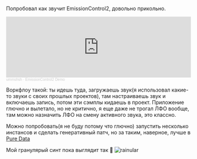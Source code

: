 ---
---
Попробовал как звучит EmissionControl2, довольно прикольно.
<iframe width="100%" height="166" scrolling="no" frameborder="no" allow="autoplay" src="https://w.soundcloud.com/player/?url=https%3A//api.soundcloud.com/tracks/2045786624&color=%238bc7fd&auto_play=false&hide_related=false&show_comments=true&show_user=true&show_reposts=false&show_teaser=true"></iframe><div style="font-size: 10px; color: #cccccc;line-break: anywhere;word-break: normal;overflow: hidden;white-space: nowrap;text-overflow: ellipsis; font-family: Interstate,Lucida Grande,Lucida Sans Unicode,Lucida Sans,Garuda,Verdana,Tahoma,sans-serif;font-weight: 100;"><a href="https://soundcloud.com/ummshsh" title="ummshsh" target="_blank" style="color: #cccccc; text-decoration: none;">ummshsh</a> · <a href="https://soundcloud.com/ummshsh/emissioncontrol2-demo" title="EmissionControl2 Demo" target="_blank" style="color: #cccccc; text-decoration: none;">EmissionControl2 Demo</a></div>

Воркфлоу такой: ты идешь туда, загружаешь звук(я использовал какие-то звуки с своих прошлых проектов), там настраиваешь звук и включаешь запись, потом эти сэмплы кидаешь в проект.
Приложение глючно и вылетало, но не критично, я еще даже не трогал ЛФО вообще, там можно назначить ЛФО на смену активного звука, это классно.

Можно попробовать(я не буду потому что глючно) запустить несколько инстансов и сделать генеративный патч, но за таким, наверное, лучше в [Pure Data](https://en.wikipedia.org/wiki/Pure_Data)

Мой гранулярый синт пока выглядит так 🫠
![rainular]({{site.url}}/assets/images/rainular_ui.png)